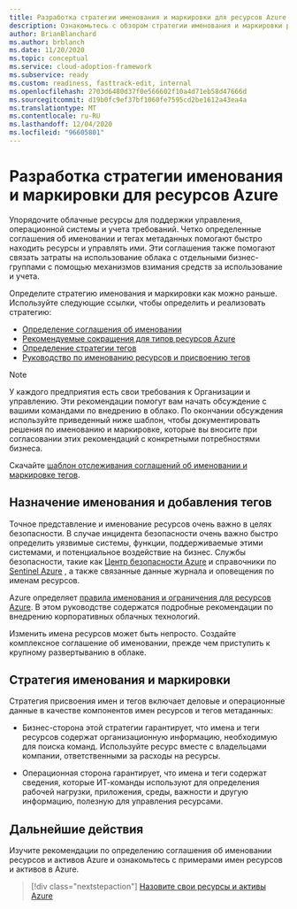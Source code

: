 ```yaml
---
title: Разработка стратегии именования и маркировки для ресурсов Azure
description: Ознакомьтесь с обзором стратегии именования и маркировки ресурсов для корпоративных облачных операций по внедрению.
author: BrianBlanchard
ms.author: brblanch
ms.date: 11/20/2020
ms.topic: conceptual
ms.service: cloud-adoption-framework
ms.subservice: ready
ms.custom: readiness, fasttrack-edit, internal
ms.openlocfilehash: 2703d6480d37f0e566602f10a4d71eb58d47666d
ms.sourcegitcommit: d19b0fc9ef37bf1060fe7595cd2be1612a43ea4a
ms.translationtype: MT
ms.contentlocale: ru-RU
ms.lasthandoff: 12/04/2020
ms.locfileid: "96605801"
---
```

# <a name="develop-your-naming-and-tagging-strategy-for-azure-resources"></a>Разработка стратегии именования и маркировки для ресурсов Azure

Упорядочите облачные ресурсы для поддержки управления, операционной системы и учета требований. Четко определенные соглашения об именовании и тегах метаданных помогают быстро находить ресурсы и управлять ими. Эти соглашения также помогают связать затраты на использование облака с отдельными бизнес-группами с помощью механизмов взимания средств за использование и учета.

Определите стратегию именования и маркировки как можно раньше. Используйте следующие ссылки, чтобы определить и реализовать стратегию:

- [Определение соглашения об именовании](./resource-naming.md)
- [Рекомендуемые сокращения для типов ресурсов Azure](./resource-abbreviations.md)
- [Определение стратегии тегов](./resource-tagging.md)
- [Руководство по именованию ресурсов и присвоению тегов](../../decision-guides/resource-tagging/index.md)

> [!NOTE]
> У каждого предприятия есть свои требования к Организации и управлению. Эти рекомендации помогут вам начать обсуждение с вашими командами по внедрению в облако. По окончании обсуждения используйте приведенный ниже шаблон, чтобы документировать решения по именованию и маркировке, которые вы вносите при согласовании этих рекомендаций с конкретными потребностями бизнеса.
>
> Скачайте [шаблон отслеживания соглашений об именовании и маркировке тегов](https://raw.githubusercontent.com/microsoft/CloudAdoptionFramework/master/ready/naming-and-tagging-conventions-tracking-template.xlsx).

## <a name="purpose-of-naming-and-tagging"></a>Назначение именования и добавления тегов

Точное представление и именование ресурсов очень важно в целях безопасности. В случае инцидента безопасности очень важно быстро определить уязвимые системы, функции, поддерживаемые этими системами, и потенциальное воздействие на бизнес. Службы безопасности, такие как [Центр безопасности Azure](/azure/security-center/security-center-introduction) и справочники по [Sentinel Azure](/azure/sentinel) , а также связанные данные журнала и оповещения по именам ресурсов.

Azure определяет [правила именования и ограничения для ресурсов Azure](/azure/azure-resource-manager/management/resource-name-rules). В этом руководстве содержатся подробные рекомендации по внедрению корпоративных облачных технологий.

Изменить имена ресурсов может быть непросто. Создайте комплексное соглашение об именовании, прежде чем приступить к крупному развертыванию в облаке.

## <a name="naming-and-tagging-strategy"></a>Стратегия именования и маркировки

Стратегия присвоения имен и тегов включает деловые и операционные данные в качестве компонентов имен ресурсов и тегов метаданных:

- Бизнес-сторона этой стратегии гарантирует, что имена и теги ресурсов содержат организационную информацию, необходимую для поиска команд. Используйте ресурс вместе с владельцами компании, ответственными за расходы на ресурсы.

- Операционная сторона гарантирует, что имена и теги содержат сведения, которые ИТ-команды используют для определения рабочей нагрузки, приложения, среды, важности и другую информацию, полезную для управления ресурсами.

## <a name="next-steps"></a>Дальнейшие действия

Изучите рекомендации по определению соглашения об именовании ресурсов и активов Azure и ознакомьтесь с примерами имен ресурсов и активов в Azure.

> [!div class="nextstepaction"]
> [Назовите свои ресурсы и активы Azure](./resource-naming.md)
